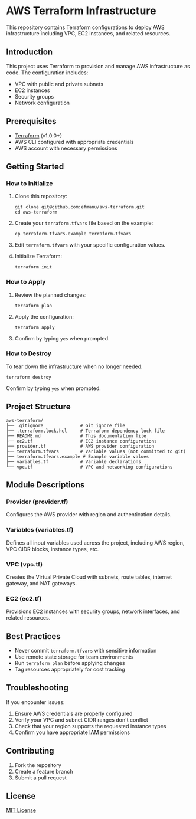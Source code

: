 # AWS Terraform Infrastructure

This repository contains Terraform configurations to deploy AWS infrastructure including VPC, EC2 instances, and related resources.

## Introduction

This project uses Terraform to provision and manage AWS infrastructure as code. The configuration includes:

- VPC with public and private subnets
- EC2 instances
- Security groups
- Network configuration

## Prerequisites

- [Terraform](https://www.terraform.io/downloads.html) (v1.0.0+)
- AWS CLI configured with appropriate credentials
- AWS account with necessary permissions

## Getting Started

### How to Initialize

1. Clone this repository:
   ```
   git clone git@github.com:efmanu/aws-terraform.git
   cd aws-terraform
   ```

2. Create your `terraform.tfvars` file based on the example:
   ```
   cp terraform.tfvars.example terraform.tfvars
   ```

3. Edit `terraform.tfvars` with your specific configuration values.

4. Initialize Terraform:
   ```
   terraform init
   ```

### How to Apply

1. Review the planned changes:
   ```
   terraform plan
   ```

2. Apply the configuration:
   ```
   terraform apply
   ```

3. Confirm by typing `yes` when prompted.

### How to Destroy

To tear down the infrastructure when no longer needed:

```
terraform destroy
```

Confirm by typing `yes` when prompted.

## Project Structure

```
aws-terraform/
├── .gitignore              # Git ignore file
├── .terraform.lock.hcl     # Terraform dependency lock file
├── README.md               # This documentation file
├── ec2.tf                  # EC2 instance configurations
├── provider.tf             # AWS provider configuration
├── terraform.tfvars        # Variable values (not committed to git)
├── terraform.tfvars.example # Example variable values
├── variables.tf            # Variable declarations
└── vpc.tf                  # VPC and networking configurations
```

## Module Descriptions

### Provider (provider.tf)
Configures the AWS provider with region and authentication details.

### Variables (variables.tf)
Defines all input variables used across the project, including AWS region, VPC CIDR blocks, instance types, etc.

### VPC (vpc.tf)
Creates the Virtual Private Cloud with subnets, route tables, internet gateway, and NAT gateways.

### EC2 (ec2.tf)
Provisions EC2 instances with security groups, network interfaces, and related resources.

## Best Practices

- Never commit `terraform.tfvars` with sensitive information
- Use remote state storage for team environments
- Run `terraform plan` before applying changes
- Tag resources appropriately for cost tracking

## Troubleshooting

If you encounter issues:

1. Ensure AWS credentials are properly configured
2. Verify your VPC and subnet CIDR ranges don't conflict
3. Check that your region supports the requested instance types
4. Confirm you have appropriate IAM permissions

## Contributing

1. Fork the repository
2. Create a feature branch
3. Submit a pull request

## License

[MIT License](LICENSE)
